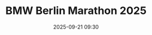 ---
title: BMW Berlin Marathon 2025
location: Berlin, Germany
date: 2025-09-21 09:30
latitude: 52.516286
longitude: 13.377762
results:
  - place: 12007
    name: David Mitchell
    time: 3.45.11
    category: 1676° M40
    note: 
---